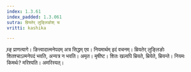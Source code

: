 ```yaml
---
index: 1.3.61
index_padded: 1.3.061
sutra: म्रियतेर् लुङ्लिङोश् च
vritti: kashika

---
```

म्र्ङ् प्राणत्यागे। ङित्त्वादात्मनेपदम् अत्र सिद्धम् एव। नियमार्थम् इदं वचनम्। म्रियतेर् लुङ्लिङोः शितश्चाऽत्मनेपदं भवति, अन्यत्र न भवति। अमृत। मृषीष्ट। शितः खल्वपि म्रियते, म्रियेते, म्रियन्ते। नियमः किमर्थः? मरिश्यति। अमरिस्यत्।
